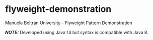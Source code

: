 # flyweight-demonstration
Manuela Beltrán University - Flyweight Pattern Demonstration

***NOTE:*** Developed using Java 14 but syntax is compatible with Java 8.
